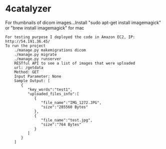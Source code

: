 # 4catalyzer
For thumbnails of dicom images...Install "sudo apt-get install imagemagick" or "brew install imagemagick" for mac

    For testing purpose I deployed the code in Amazon EC2, IP: http://54.191.36.45/
    To run the project
        ./manage.py makemigrations dicom
        ./manage.py migrate
        ./manage.py runserver
        RESTful API to see a list of images that were uploaded
        url: /getdata
        Method: GET
        Input Parameter: None
        Sample Output: [ 
           { 
              "key_words":"test1",
              "uploaded_files_info":[ 
                 { 
                    "file_name":"IMG_1272.JPG",
                    "size":"285560 Bytes"
                 },
                 { 
                    "file_name":"test.jpg",
                    "size":"764 Bytes"
                 }
              ]
           } 
        ] 
    
